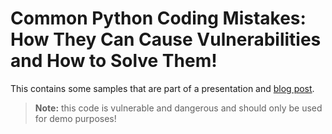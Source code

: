 # Common Python Coding Mistakes: How They Can Cause Vulnerabilities and How to Solve Them! 

This contains some samples that are part of a presentation and [blog post](https://blogs.cisco.com/developer/pythonvulnerabilities01).

> **Note:** this code is vulnerable and dangerous and should only be used for demo purposes!
